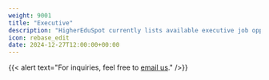 ```yaml
---
weight: 9001
title: "Executive"
description: "HigherEduSpot currently lists available executive job opportunities."
icon: rebase_edit
date: 2024-12-27T12:00:00+00:00
---
```


{{< alert text="For inquiries, feel free to [email us](mailto:support@highereduspot.com)." />}}